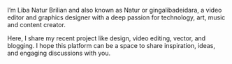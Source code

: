 I’m Liba Natur Brilian and also known as Natur or gingalibadeidara, a video editor and graphics designer with a deep passion for technology, art, music and content creator.

Here, I share my recent project like design, video editing, vector, and blogging. I hope this platform can be a space to share inspiration, ideas, and engaging discussions with you.
